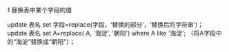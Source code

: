 1 替换表中某个字段的值

update 表名 set 字段=replace(字段，‘替换的部分’，‘替换后的字符串’)；
update 表名 set A=replace( A, '海淀', '朝阳') where A like '海淀';  （将A字段中的“海淀”替换成“朝阳”）；
